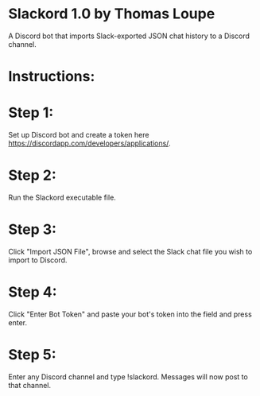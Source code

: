 # Slackord 1.0 by Thomas Loupe

A Discord bot that imports Slack-exported JSON chat history to a Discord channel.

# Instructions:

# Step 1:

Set up Discord bot and create a token here https://discordapp.com/developers/applications/.

# Step 2:

Run the Slackord executable file.

# Step 3:

Click "Import JSON File", browse and select the Slack chat file you wish to import to Discord.

# Step 4:

Click "Enter Bot Token" and paste your bot's token into the field and press enter.

# Step 5:

Enter any Discord channel and type !slackord. Messages will now post to that channel.
